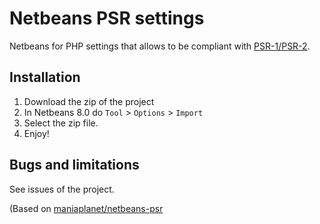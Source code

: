 Netbeans PSR settings
=====================

Netbeans for PHP settings that allows to be compliant with [PSR-1/PSR-2](http://www.php-fig.org/).

## Installation

1. Download the zip of the project
2. In Netbeans 8.0 do `Tool` > `Options` > `Import`
3. Select the zip file.
4. Enjoy!

## Bugs and limitations

See issues of the project.

(Based on [maniaplanet/netbeans-psr](https://github.com/maniaplanet/netbeans-psr)

